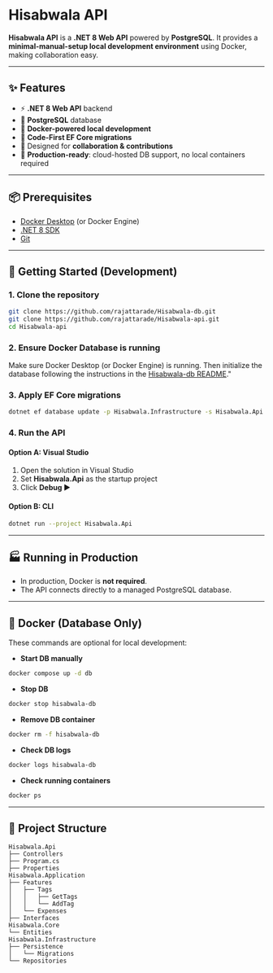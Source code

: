 ﻿# Hisabwala API

**Hisabwala API** is a **.NET 8 Web API** powered by **PostgreSQL**.
It provides a **minimal-manual-setup local development environment** using Docker, making collaboration easy.

---

## ✨ Features

- ⚡ **.NET 8 Web API** backend
- 🐘 **PostgreSQL** database
- 🐳 **Docker-powered local development**
- 🔄 **Code-First EF Core migrations**
- 🧪 Designed for **collaboration & contributions**
- 🚀 **Production-ready**: cloud-hosted DB support, no local containers required

---

## 📦 Prerequisites

- [Docker Desktop](https://www.docker.com/products/docker-desktop/) (or Docker Engine)
- [.NET 8 SDK](https://dotnet.microsoft.com/en-us/download/dotnet/8.0)
- [Git](https://git-scm.com/)

---

## 🚀 Getting Started (Development)

### 1. Clone the repository

```bash
git clone https://github.com/rajattarade/Hisabwala-db.git
git clone https://github.com/rajattarade/Hisabwala-api.git
cd Hisabwala-api
```

### 2. Ensure Docker Database is running

Make sure Docker Desktop (or Docker Engine) is running.
Then initialize the database following the instructions in the [Hisabwala-db README](https://github.com/rajattarade/Hisabwala-db)."

### 3. Apply EF Core migrations

```bash
dotnet ef database update -p Hisabwala.Infrastructure -s Hisabwala.Api
```

### 4. Run the API

#### Option A: Visual Studio
1. Open the solution in Visual Studio
2. Set **Hisabwala.Api** as the startup project
3. Click **Debug ▶**

#### Option B: CLI
```bash
dotnet run --project Hisabwala.Api
```

---

## 🏭 Running in Production

- In production, Docker is **not required**.
- The API connects directly to a managed PostgreSQL database.

---

## 🐳 Docker (Database Only)

These commands are optional for local development:

- **Start DB manually**
```bash
docker compose up -d db
```

- **Stop DB**
```bash
docker stop hisabwala-db
```

- **Remove DB container**
```bash
docker rm -f hisabwala-db
```

- **Check DB logs**
```bash
docker logs hisabwala-db
```

- **Check running containers**
```bash
docker ps
```

---

## 📂 Project Structure

```plaintext
Hisabwala.Api
├── Controllers
├── Program.cs
├── Properties
Hisabwala.Application
├── Features
│   ├── Tags
│   │   ├── GetTags
│   │   └── AddTag
│   └── Expenses
├── Interfaces
Hisabwala.Core
└── Entities
Hisabwala.Infrastructure
├── Persistence
│   └── Migrations
└── Repositories
```
